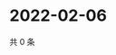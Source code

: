 # 2022-02-06

共 0 条

<!-- BEGIN WEIBO -->
<!-- 最后更新时间 Sun Feb 06 2022 05:10:28 GMT+0800 (China Standard Time) -->

<!-- END WEIBO -->
